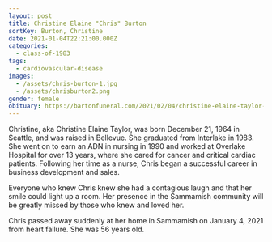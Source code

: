 ```yaml
---
layout: post
title: Christine Elaine "Chris" Burton
sortKey: Burton, Christine
date: 2021-01-04T22:21:00.000Z
categories:
  - class-of-1983
tags:
  - cardiovascular-disease
images:
  - /assets/chris-burton-1.jpg
  - /assets/chrisburton2.png
gender: female
obituary: https://bartonfuneral.com/2021/02/04/christine-elaine-taylor-burton
---
```


Christine, aka Christine Elaine Taylor, was born December 21, 1964 in Seattle, and was raised in Bellevue. She graduated from Interlake in 1983. She went on to earn an ADN in nursing in 1990 and worked at Overlake Hospital for over 13 years, where she cared for cancer and critical cardiac patients. Following her time as a nurse, Chris began a successful career in business development and sales.

Everyone who knew Chris knew she had a contagious laugh and that her smile could light up a room. Her presence in the Sammamish community will be greatly missed by those who knew and loved her.

Chris passed away suddenly at her home in Sammamish on January 4, 2021 from heart failure. She was 56 years old.
